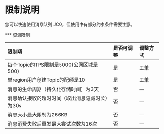 # 限制说明

您可以快速使用消息队列 JCQ，但使用中有部分约束条件需要注意。

*** 资源限制  

| 限制项	| 是否可调整	| 调整方式 |
| :- | :- | :- |
|每个Topic的TPS限制是5000(公网区域是500)|是|工单|
|单region用户创建Topic的配额是10|是|工单|
|消息的生命周期（持久化存储时间）为3天|否|—|
|消息确认接收的超时时间（取出消息隐藏时长）为30s|否	|—|
|消息大小最大限制为256KB|否	|—|
|消息消费失败后重发最大尝试次数为16次|否|—|


